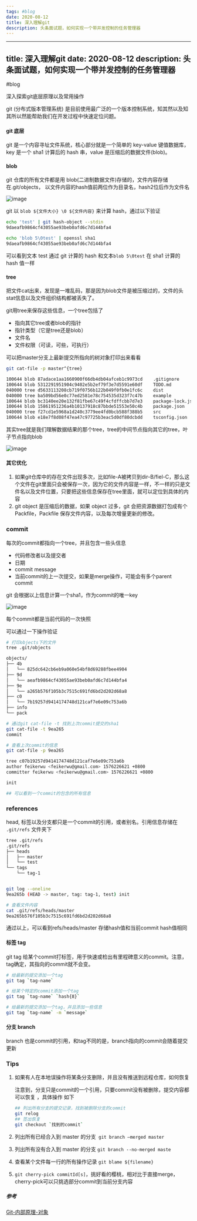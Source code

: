 ```yaml
---
tags: #blog
date: 2020-08-12
title: 深入理解git
description: 头条面试题，如何实现一个带并发控制的任务管理器
---
```


---
title: 深入理解git
date: 2020-08-12
description: 头条面试题，如何实现一个带并发控制的任务管理器
---

#blog

深入探索git底层原理以及常用操作


git (分布式版本管理系统) 是目前使用最广泛的一个版本控制系统，知其然以及知其所以然能帮助我们在开发过程中快速定位问题。

#### git 底层

git 是一个内容寻址文件系统，核心部分就是一个简单的 key-value 键值数据库，key 是一个 sha1 计算后的 hash 串，value 是压缩后的数据文件(blob)。

#### blob

git 仓库的所有文件都是用 blob(二进制数据文件)存储的，文件内容存储在.git/objects， 以文件内容的hash值前两位作为目录名，hash2位后作为文件名

![image](https://user-images.githubusercontent.com/39146693/88771659-28603900-d1b2-11ea-956b-8273e1fe473b.png)


git 以 `blob ${文件大小} \0 ${文件内容}` 来计算 hash，通过以下验证

```bash
echo 'test' | git hash-object --stdin
9daeafb9864cf43055ae93beb0afd6c7d144bfa4

echo 'blob 5\0test' | openssl sha1
9daeafb9864cf43055ae93beb0afd6c7d144bfa4
```





可以看到文本 test 通过 git 计算的 hash 和文本`blob 5\0test` 在 sha1 计算的 hash 值一样

#### tree

把文件cat出来，发现是一堆乱码，那是因为blob文件是被压缩过的，文件的头stat信息以及文件组织结构都被丢失了。

git用tree来保存这些信息，一个tree包括了

+ 指向其它tree或者blob的指针
+ 指针类型（它是tree还是blob）
+ 文件名
+ 文件权限（可读，可些，可执行）

可以把master分支上最新提交所指向的树对象打印出来看看

```bash
git cat-file -p master^{tree}

100644 blob 87adace1aa1660900f66db4db04afceb1c9973cd	.gitignore
100644 blob 5312291951904c9402e5b2ef79f3e7d5591e60df	TODO.md
040000 tree d5633113208cb719f0756b122b049f0fb0e1fc6c	dist
040000 tree ba509bd56e0c77ed2581e78c754535d323f7c47b	example
100644 blob bc3140ee20e132f81fbe67c49f4cfdffcbb7d7e3	package-lock.json
100644 blob 15861951236a4b10137918c87bbde51553e50c4b	package.json
040000 tree f27cd1e5968a1d240c3779ee4fd0bcb588f388b5	src
100644 blob e18e7f8d08f47ea47c97725b3eac5d0df80dcbdd	tsconfig.json
```

其实tree就是我们理解数据结果的那个tree，tree的中间节点指向其它的tree，叶子节点指向blob

![image](https://user-images.githubusercontent.com/39146693/88771714-3c0b9f80-d1b2-11ea-844f-79909d9fe299.png)


#### 其它优化

1. 如果git仓库中的存在文件出现多次，比如file-A被拷贝到dir-B/fiel-C，那么这个文件在git里面只会被保存一次，因为它的文件内容是一样，不一样的只是文件名以及文件位置，只要把这些信息保存在tree里面，就可以定位到具体的内容
2. git object 是压缩后的数据，如果 object 过多，git 会把资源数据打包成有个 Packfile，Packfile 保存文件内容，以及每次增量更新的修改。



### commit

每次的commit都指向一个tree，并且包含一些头信息

+ 代码修改者以及提交者
+ 日期
+ commit message
+ 当前commit的上一次提交，如果是merge操作，可能会有多个parent commit

git 会根据以上信息计算一个sha1，作为commit的唯一key

![image](https://user-images.githubusercontent.com/39146693/88771748-462d9e00-d1b2-11ea-9bda-747355298642.png)


每个commit都是当前代码的一次快照

可以通过一下操作验证

```bash
# 打印objects下的文件
tree .git/objects

objects/
├── 4b
│   └── 825dc642cb6eb9a060e54bf8d69288fbee4904
├── 9d
│   └── aeafb9864cf43055ae93beb0afd6c7d144bfa4
├── 9e
│   └── a265b576f105b3c7515c691fd6bd2d202d68a8
├── c0
│   └── 7b19257d9414174748d121caf7e6e09c753a6b
├── info
└── pack

# 通过git cat-file -t 找到上次commit提交的sha1
git cat-file -t 9ea265
commit

# 查看上次commit的信息
git cat-file -p 9ea265

tree c07b19257d9414174748d121caf7e6e09c753a6b
author feikerwu <feikerwu@gmail.com> 1576226621 +0800
committer feikerwu <feikerwu@gmail.com> 1576226621 +0800

init

## 可以看到一个commit的包含的所有信息
```



###  references

head, 标签以及分支都只是一个commit的引用，或者别名。引用信息存储在 `.git/refs` 文件夹下

```bash
tree .git/refs
.git/refs
├── heads
│   ├── master
│   └── test
└── tags
    └── tag-1


git log --oneline
9ea265b (HEAD -> master, tag: tag-1, test) init

# 查看文件内容
cat .git/refs/heads/master
9ea265b576f105b3c7515c691fd6bd2d202d68a8

```

通过以上，可以看到refs/heads/master 存储hash值和当前commit hash值相同



#### 标签 tag

git tag 给某个commit打标签，用于快速或检出有里程碑意义的commit。注意，tag确定，其指向的commit就不会变。

```bash
# 给最新的提交添加一个tag
git tag `tag-name`

# 给某个特定的commit添加一个tag
git tag `tag-name` `hash{8}`

# 给最新的提交添加一个tag，并且添加一些信息
git tag `tag-name` -m `message`
```



#### 分支 branch

branch 也是commit的引用，和tag不同的是，branch指向的commit会随着提交更新



### Tips

1. 如果有人在本地误操作将某条分支删除，并且没有推送到远程仓库，如何恢复

   注意到，分支只是commit的一个引用，只要commit没有被删除，提交内容都可以恢复 ，具体操作 如下

   ```bash
   ## 列出所有分支的提交记录，找到被删除分支的commit
   git relog
   ## 签出恢复
   git checkout `找到的commit`
   ```

2. 列出所有已经合入到 master 的分支` git branch —merged master`

3. 列出所有没有合入到 master 的分支 `git branch --no-merged maste`

4. 查看某个文件每一行的所有操作记录 `git blame ${filename}`

5. `git cherry-pick commitId[s]`，挑好看的樱桃，相对比于直接merge，cherry-pick可以只挑选部分commit到当前分支内容



##### 参考

[Git-内部原理-对象](https://git-scm.com/book/zh/v2/Git-内部原理-Git-对象)